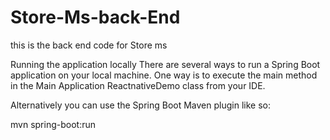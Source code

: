 # Store-Ms-back-End
this is the back end code for Store ms 

Running the application locally
There are several ways to run a Spring Boot application on your local machine. One way is to execute the main method in the Main Application ReactnativeDemo class from your IDE.

Alternatively you can use the Spring Boot Maven plugin like so:

mvn spring-boot:run
